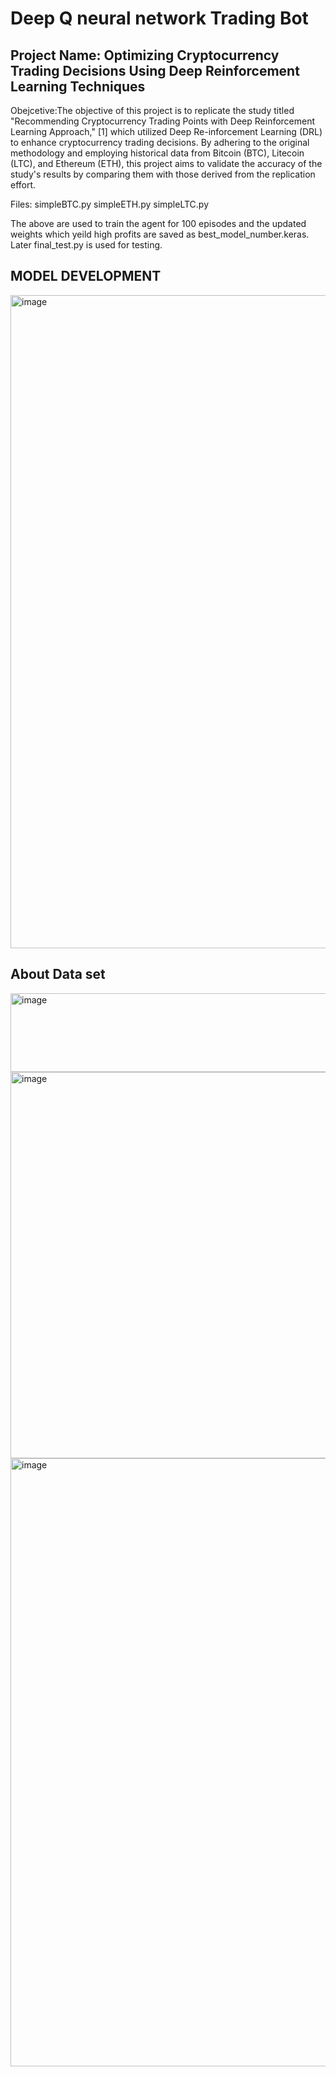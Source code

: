 # Deep Q neural network Trading Bot 
## Project Name: Optimizing Cryptocurrency Trading Decisions Using Deep Reinforcement Learning Techniques

Obejcetive:The objective of this project is to replicate the study titled "Recommending Cryptocurrency Trading Points with Deep Reinforcement Learning Approach," [1] which utilized Deep Re-inforcement Learning (DRL) to enhance cryptocurrency trading decisions. By adhering to the original methodology and employing historical data from Bitcoin (BTC), Litecoin (LTC), and Ethereum (ETH), this project aims to validate the accuracy of the study's results by comparing them with those derived from the replication effort.

Files:
simpleBTC.py
simpleETH.py
simpleLTC.py

The above are used to train the agent for 100 episodes  and the updated weights which yeild high profits are saved as best_model_number.keras.
Later final_test.py is used for testing.

## MODEL DEVELOPMENT

<img width="1872" height="1045" alt="image" src="https://github.com/user-attachments/assets/efcc4c5f-0c16-4fc7-b851-03844e956481" />

## About Data set

<img width="1651" height="126" alt="image" src="https://github.com/user-attachments/assets/27e21c97-4f89-4bd5-8bca-43ce6c75d7f1" />
<img width="674" height="618" alt="image" src="https://github.com/user-attachments/assets/507066f6-5aa1-492c-8c3d-21ac14a25b37" />

<img width="1038" height="973" alt="image" src="https://github.com/user-attachments/assets/2ee71eec-b775-412f-b7a8-7c994f019765" />



